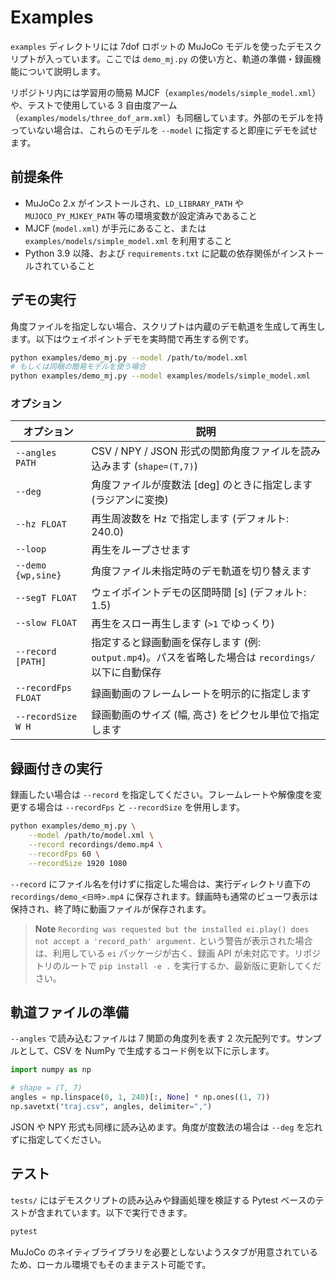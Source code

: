 # Examples

`examples` ディレクトリには 7dof ロボットの MuJoCo モデルを使ったデモスクリプトが入っています。ここでは `demo_mj.py` の使い方と、軌道の準備・録画機能について説明します。

リポジトリ内には学習用の簡易 MJCF（`examples/models/simple_model.xml`）や、テストで使用している 3 自由度アーム（`examples/models/three_dof_arm.xml`）も同梱しています。外部のモデルを持っていない場合は、これらのモデルを `--model` に指定すると即座にデモを試せます。

## 前提条件

- MuJoCo 2.x がインストールされ、`LD_LIBRARY_PATH` や `MUJOCO_PY_MJKEY_PATH` 等の環境変数が設定済みであること
- MJCF (`model.xml`) が手元にあること、または `examples/models/simple_model.xml` を利用すること
- Python 3.9 以降、および `requirements.txt` に記載の依存関係がインストールされていること

## デモの実行

角度ファイルを指定しない場合、スクリプトは内蔵のデモ軌道を生成して再生します。以下はウェイポイントデモを実時間で再生する例です。

```bash
python examples/demo_mj.py --model /path/to/model.xml
# もしくは同梱の簡易モデルを使う場合
python examples/demo_mj.py --model examples/models/simple_model.xml
```

### オプション

| オプション | 説明 |
| --- | --- |
| `--angles PATH` | CSV / NPY / JSON 形式の関節角度ファイルを読み込みます (`shape=(T,7)`) |
| `--deg` | 角度ファイルが度数法 [deg] のときに指定します (ラジアンに変換) |
| `--hz FLOAT` | 再生周波数を Hz で指定します (デフォルト: 240.0) |
| `--loop` | 再生をループさせます |
| `--demo {wp,sine}` | 角度ファイル未指定時のデモ軌道を切り替えます |
| `--segT FLOAT` | ウェイポイントデモの区間時間 [s] (デフォルト: 1.5) |
| `--slow FLOAT` | 再生をスロー再生します (`>1` でゆっくり) |
| `--record [PATH]` | 指定すると録画動画を保存します (例: `output.mp4`)。パスを省略した場合は `recordings/` 以下に自動保存 |
| `--recordFps FLOAT` | 録画動画のフレームレートを明示的に指定します |
| `--recordSize W H` | 録画動画のサイズ (幅, 高さ) をピクセル単位で指定します |

## 録画付きの実行

録画したい場合は `--record` を指定してください。フレームレートや解像度を変更する場合は `--recordFps` と `--recordSize` を併用します。

```bash
python examples/demo_mj.py \
    --model /path/to/model.xml \
    --record recordings/demo.mp4 \
    --recordFps 60 \
    --recordSize 1920 1080
```

`--record` にファイル名を付けずに指定した場合は、実行ディレクトリ直下の `recordings/demo_<日時>.mp4` に保存されます。録画時も通常のビューワ表示は保持され、終了時に動画ファイルが保存されます。

> **Note**
> `Recording was requested but the installed ei.play() does not accept a 'record_path' argument.` という警告が表示された場合は、利用している `ei` パッケージが古く、録画 API が未対応です。リポジトリのルートで `pip install -e .` を実行するか、最新版に更新してください。

## 軌道ファイルの準備

`--angles` で読み込むファイルは 7 関節の角度列を表す 2 次元配列です。サンプルとして、CSV を NumPy で生成するコード例を以下に示します。

```python
import numpy as np

# shape = (T, 7)
angles = np.linspace(0, 1, 240)[:, None] * np.ones((1, 7))
np.savetxt("traj.csv", angles, delimiter=",")
```

JSON や NPY 形式も同様に読み込めます。角度が度数法の場合は `--deg` を忘れずに指定してください。

## テスト

`tests/` にはデモスクリプトの読み込みや録画処理を検証する Pytest ベースのテストが含まれています。以下で実行できます。

```bash
pytest
```

MuJoCo のネイティブライブラリを必要としないようスタブが用意されているため、ローカル環境でもそのままテスト可能です。
